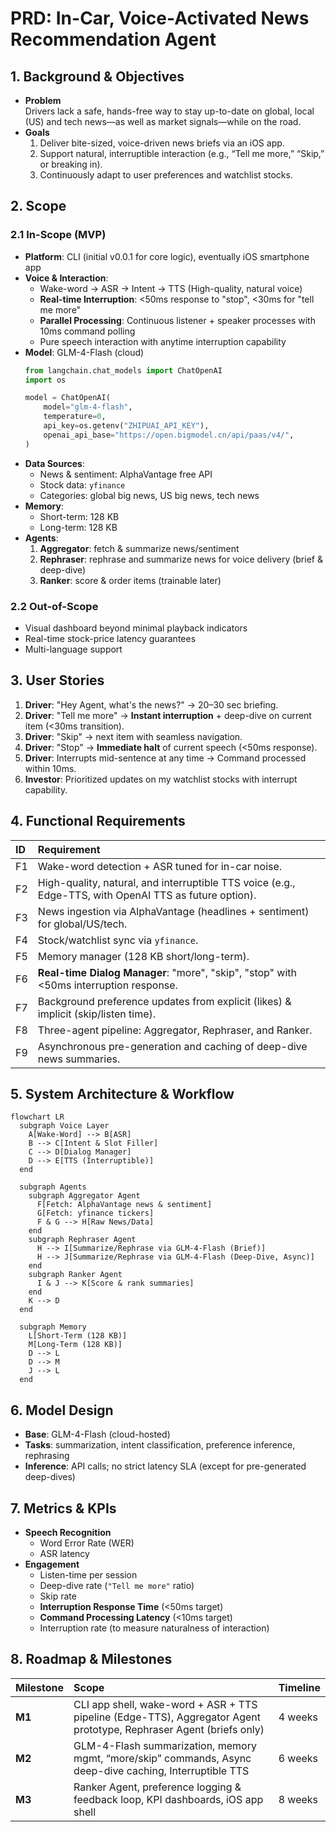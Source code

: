 # PRD: In-Car, Voice-Activated News Recommendation Agent

## 1. Background & Objectives
- **Problem**  
  Drivers lack a safe, hands-free way to stay up-to-date on global, local (US) and tech news—as well as market signals—while on the road.  
- **Goals**  
  1. Deliver bite-sized, voice-driven news briefs via an iOS app.
  2. Support natural, interruptible interaction (e.g., “Tell me more,” “Skip,” or breaking in).
  3. Continuously adapt to user preferences and watchlist stocks.

## 2. Scope

### 2.1 In-Scope (MVP)
- **Platform**: CLI (initial v0.0.1 for core logic), eventually iOS smartphone app  
- **Voice & Interaction**:  
  - Wake-word → ASR → Intent → TTS (High-quality, natural voice)
  - **Real-time Interruption**: <50ms response to "stop", <30ms for "tell me more"
  - **Parallel Processing**: Continuous listener + speaker processes with 10ms command polling
  - Pure speech interaction with anytime interruption capability
- **Model**: GLM-4-Flash (cloud)  
  ```python
  from langchain.chat_models import ChatOpenAI
  import os

  model = ChatOpenAI(
      model="glm-4-flash",
      temperature=0,
      api_key=os.getenv("ZHIPUAI_API_KEY"),
      openai_api_base="https://open.bigmodel.cn/api/paas/v4/",
  )
  ```

* **Data Sources**: 
  * News & sentiment: AlphaVantage free API
  * Stock data: `yfinance`
  * Categories: global big news, US big news, tech news
* **Memory**: 
  * Short-term: 128 KB
  * Long-term: 128 KB
* **Agents**: 
  1. **Aggregator**: fetch & summarize news/sentiment
  2. **Rephraser**: rephrase and summarize news for voice delivery (brief & deep-dive)
  3. **Ranker**: score & order items (trainable later)

### 2.2 Out-of-Scope

* Visual dashboard beyond minimal playback indicators
* Real-time stock-price latency guarantees
* Multi-language support

## 3. User Stories

1. **Driver**: "Hey Agent, what's the news?" → 20–30 sec briefing.
2. **Driver**: "Tell me more" → **Instant interruption** + deep-dive on current item (<30ms transition).
3. **Driver**: "Skip" → next item with seamless navigation.
4. **Driver**: "Stop" → **Immediate halt** of current speech (<50ms response).
5. **Driver**: Interrupts mid-sentence at any time → Command processed within 10ms.
6. **Investor**: Prioritized updates on my watchlist stocks with interrupt capability.

## 4. Functional Requirements

| ID | Requirement                                                                        |
| :- | :--------------------------------------------------------------------------------- |
| F1 | Wake-word detection + ASR tuned for in-car noise.                                  |
| F2 | High-quality, natural, and interruptible TTS voice (e.g., Edge-TTS, with OpenAI TTS as future option). |
| F3 | News ingestion via AlphaVantage (headlines + sentiment) for global/US/tech.        |
| F4 | Stock/watchlist sync via `yfinance`.                                               |
| F5 | Memory manager (128 KB short/long-term).                                           |
| F6 | **Real-time Dialog Manager**: "more", "skip", "stop" with <50ms interruption response. |
| F7 | Background preference updates from explicit (likes) & implicit (skip/listen time). |
| F8 | Three-agent pipeline: Aggregator, Rephraser, and Ranker.                           |
| F9 | Asynchronous pre-generation and caching of deep-dive news summaries.               |

## 5. System Architecture & Workflow

```mermaid
flowchart LR
  subgraph Voice Layer
    A[Wake-Word] --> B[ASR]
    B --> C[Intent & Slot Filler]
    C --> D[Dialog Manager]
    D --> E[TTS (Interruptible)]
  end

  subgraph Agents
    subgraph Aggregator Agent
      F[Fetch: AlphaVantage news & sentiment]
      G[Fetch: yfinance tickers]
      F & G --> H[Raw News/Data]
    end
    subgraph Rephraser Agent
      H --> I[Summarize/Rephrase via GLM-4-Flash (Brief)]
      H --> J[Summarize/Rephrase via GLM-4-Flash (Deep-Dive, Async)]
    end
    subgraph Ranker Agent
      I & J --> K[Score & rank summaries]
    end
    K --> D
  end

  subgraph Memory
    L[Short-Term (128 KB)]
    M[Long-Term (128 KB)]
    D --> L
    D --> M
    J --> L
  end
```

## 6. Model Design

* **Base**: GLM-4-Flash (cloud-hosted)
* **Tasks**: summarization, intent classification, preference inference, rephrasing
* **Inference**: API calls; no strict latency SLA (except for pre-generated deep-dives)

## 7. Metrics & KPIs

* **Speech Recognition**
  * Word Error Rate (WER)
  * ASR latency
* **Engagement**
  * Listen-time per session
  * Deep-dive rate (`"Tell me more"` ratio)
  * Skip rate
  * **Interruption Response Time** (<50ms target)
  * **Command Processing Latency** (<10ms target)
  * Interruption rate (to measure naturalness of interaction)

## 8. Roadmap & Milestones

| Milestone | Scope                                                                     | Timeline |
| :-------- | :------------------------------------------------------------------------ | :------- |
| **M1**    | CLI app shell, wake-word + ASR + TTS pipeline (Edge-TTS), Aggregator Agent prototype, Rephraser Agent (briefs only) | 4 weeks  |
| **M2**    | GLM-4-Flash summarization, memory mgmt, “more/skip” commands, Async deep-dive caching, Interruptible TTS | 6 weeks  |
| **M3**    | Ranker Agent, preference logging & feedback loop, KPI dashboards, iOS app shell | 8 weeks  |
